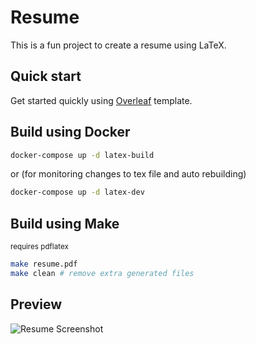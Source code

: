 # Resume

This is a fun project to create a resume using LaTeX.

## Quick start

Get started quickly using [Overleaf](https://www.overleaf.com/latex/templates/software-engineer-resume/gqxmqsvsbdjf) template.

## Build using Docker

```sh
docker-compose up -d latex-build
```

or (for monitoring changes to tex file and auto rebuilding)

```sh
docker-compose up -d latex-dev
```

## Build using Make

<sub>requires pdflatex</sub>

```sh
make resume.pdf
make clean # remove extra generated files
```

## Preview

![Resume Screenshot](/resume_preview.png)
